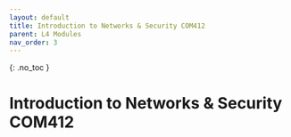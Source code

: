 ```yaml
---
layout: default
title: Introduction to Networks & Security COM412
parent: L4 Modules
nav_order: 3
---
```


{: .no_toc }


# Introduction to Networks & Security COM412



